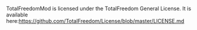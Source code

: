 TotalFreedomMod is licensed under the TotalFreedom General License. It is available here:https://github.com/TotalFreedom/License/blob/master/LICENSE.md
